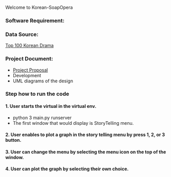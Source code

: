 Welcome to Korean-SoapOpera

### Software Requirement:


### Data Source:
[Top 100 Korean Drama](https://www.kaggle.com/datasets/chanoncharuchinda/top-100-korean-drama-mydramalist)

### Project Document:
* [Project Proposal](https://docs.google.com/document/d/1t5WXxLB_WXy8AcOeNuzp9gvMtbvNsFzG3P6L7bg06M4/edit#heading=h.brkgjcw3i7fl)
* Development
* UML diagrams of the design

### Step how to run the code
#### 1. User starts the virtual in the virtual env.
* python 3 main.py runserver
* The first window that would display is StoryTelling menu.
#### 2. User enables to plot a graph in the story telling menu by press 1, 2, or 3 button.
#### 3. User can change the menu by selecting the menu icon on the top of the window.
#### 4. User can plot the graph by selecting their own choice.

